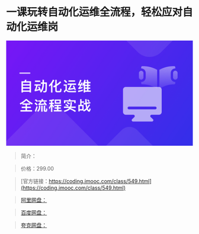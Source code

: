 # 一课玩转自动化运维全流程，轻松应对自动化运维岗

![img](../../assets/62abe3b009a80a7805400304.png)

> 简介：

> 价格：299.00

> [官方链接：https://coding.imooc.com/class/549.html](https://coding.imooc.com/class/549.html)

> [阿里网盘：]()

> [百度网盘：]()

> [夸克网盘：]()
